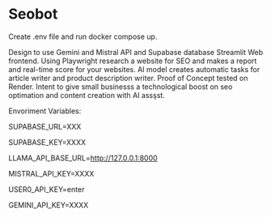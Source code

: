 # Seobot

 Create .env file and run docker compose up.

Design to use Gemini and Mistral API and Supabase database Streamlit Web frontend. Using Playwright research a website for SEO and makes a report and real-time score for your websites. AI model creates automatic tasks for article writer and product description writer. Proof of Concept tested on Render. Intent to give small businesss a technological boost on seo optimation and content creation with AI assşst.

Envoriment Variables:

SUPABASE_URL=XXX

SUPABASE_KEY=XXXX

LLAMA_API_BASE_URL=http://127.0.0.1:8000

MISTRAL_API_KEY=XXXX

USER0_API_KEY=enter

GEMINI_API_KEY=XXXX
